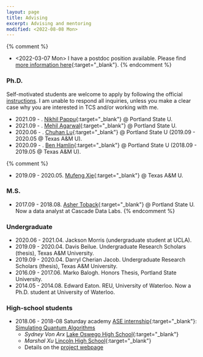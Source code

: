 ```yaml
---
layout: page
title: Advising
excerpt: Advising and mentoring
modified: <2022-08-08 Mon>
---
```


{% comment %}
* <2022-03-07 Mon> I have a postdoc position
    available. Please find [more information here]({{base}}/files/docs/recruit_fangsong.pdf){:target="_blank"}. 
{% endcomment %}

### Ph.D. 

Self-motivated students are welcome to apply by following the official
[instructions](https://www.pdx.edu/computer-science/graduate-admission). I
am unable to respond all inquiries, unless you make a clear case why
you are interested in TCS and/or working with me.

*  2021.09 - . [Nikhil Pappu](http://nikhilpappu.info/){:target="_blank"} @ Portland State U. 
*  2021.09 - . [Mehil Agarwal](https://mehil.info/){:target="_blank"} @ Portland State U. 
*  2020.06 - . [Chuhan Lu](https://chuhanlu.github.io/){:target="_blank"} @ Portland State U (2019.09 - 2020.05 @ Texas A&M U).
*  2020.09 - . [Ben Hamlin](){:target="_blank"} @ Portland State U (2018.09 - 2019.05 @ Texas A&M U).

{% comment %}
*  2019.09 - 2020.05. [Mufeng Xie](){:target="_blank"} @ Texas A&M U.

### M.S. 

*  2017.09 - 2018.08. [Asher Toback](https://www.linkedin.com/in/asher-toback-92a201133){:target="_blank"} @ Portland State U. Now a data analyst at Cascade Data Labs. 
{% endcomment %}

### Undergraduate 

* 2020.06 - 2021.04. Jackson Morris (undergraduate student at UCLA). 
* 2019.09 -  2020.04. Davis Beilue. Undergraduate Research Scholars (thesis), Texas A&M University. 
* 2019.09 -  2020.04. Darryl Cherian Jacob. Undergraduate Research Scholars (thesis), Texas A&M University. 
* 2016.09 - 2017.06. Marko Balogh. Honors Thesis, Portland State University.
* 2014.05 - 2014.08. Edward Eaton. REU, University of Waterloo. Now a
Ph.D. student at University of Waterloo.

### High-school students

* 2018.06 - 2018-08 Saturday academy [ASE internship](https://www.saturdayacademy.org/ase){:target="_blank"}: [Simulating Quantum Algorithms](https://www.saturdayacademy.org/simulating-quantum-algorithms-quantum-cloud-platforms)
   *  *Sydney Von Arx* [Lake Oswego High School](https://www.losdschools.org/site/Default.aspx?PageID=25){:target="_blank"}
   *  *Marshal Xu* [Lincoln High School](https://www.pps.net/Domain/136){:target="_blank"}
   *  Details on the [project webpage]({{base}}/teaching/su18ase/)
   
